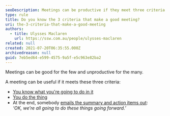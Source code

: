 ```yaml
---
seoDescription: Meetings can be productive if they meet three criteria: clear agenda, focused goals, and shared action items.
type: rule
title: Do you know the 3 criteria that make a good meeting?
uri: the-3-criteria-that-make-a-good-meeting
authors:
  - title: Ulysses Maclaren
    url: https://ssw.com.au/people/ulysses-maclaren
related: null
created: 2021-07-20T06:35:55.000Z
archivedreason: null
guid: 7eb5ed64-e599-4575-9a5f-e5c963e82ba2
---
```


Meetings can be good for the few and unproductive for the many.

A meeting can be useful if it meets these three criteria:

<!--endintro-->

- [You know what you're going to do in it](/share-the-agenda)
- [You do the thing](/stick-to-the-agenda-and-complete-the-meetings-goal)
- At the end, somebody [emails the summary and action items out](/share-the-action-items-that-came-up):\
  _‘OK, we’re all going to do these things going forward.’_
